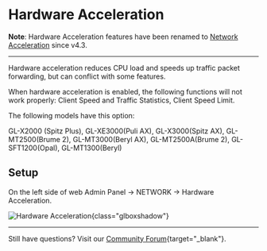# Hardware Acceleration

**Note**: Hardware Acceleration features have been renamed to [Network Acceleration](network_acceleration.md) since v4.3.

---

Hardware acceleration reduces CPU load and speeds up traffic packet forwarding, but can conflict with some features.

When hardware acceleration is enabled, the following functions will not work properly: Client Speed and Traffic Statistics, Client Speed Limit.

The following models have this option:

GL-X2000 (Spitz Plus), GL-XE3000(Puli AX), GL-X3000(Spitz AX), GL-MT2500(Brume 2), GL-MT3000(Beryl AX), GL-MT2500A(Brume 2), GL-SFT1200(Opal), GL-MT1300(Beryl)

## Setup

On the left side of web Admin Panel -> NETWORK -> Hardware Acceleration.

![Hardware Acceleration](https://static.gl-inet.com/docs/router/en/4/tutorials/hardware_acceleration/hardware_acceleration.png){class="glboxshadow"}

---

Still have questions? Visit our [Community Forum](https://forum.gl-inet.com){target="_blank"}.
